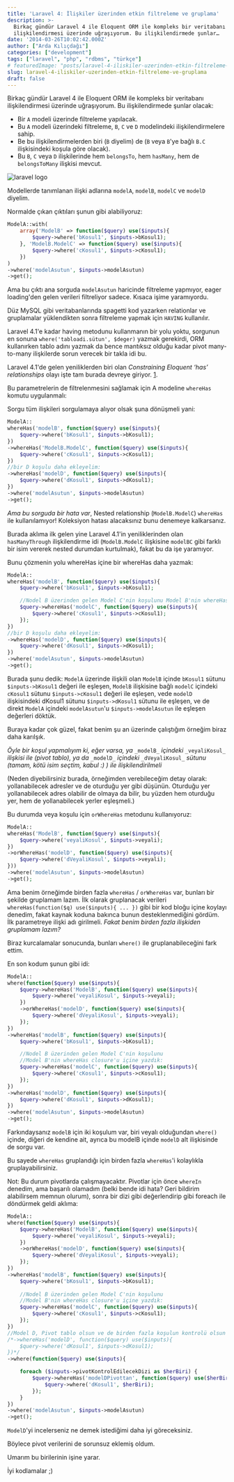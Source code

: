 ```yaml
---
title: 'Laravel 4: İlişkiler üzerinden etkin filtreleme ve gruplama'
description: >-
  Birkaç gündür Laravel 4 ile Eloquent ORM ile kompleks bir veritabanı
  ilişkilendirmesi üzerinde uğraşıyorum. Bu ilişkilendirmede şunlar…
date: '2014-03-26T10:02:42.000Z'
author: ["Arda Kılıçdağı"]
categories: ["development"]
tags: ["laravel", "php", "rdbms", "türkçe"]
# featuredImage: "posts/laravel-4-iliskiler-uzerinden-etkin-filtreleme-ve-gruplama/images/laravel-logo.png"
slug: laravel-4-iliskiler-uzerinden-etkin-filtreleme-ve-gruplama
draft: false
---
```


Birkaç gündür Laravel 4 ile Eloquent ORM ile kompleks bir veritabanı ilişkilendirmesi üzerinde uğraşıyorum. Bu ilişkilendirmede şunlar olacak:

* Bir `A` modeli üzerinde filtreleme yapılacak.
* Bu `A` modeli üzerindeki filtreleme, `B`, `C` ve `D` modelindeki ilişkilendirmelere sahip.
* Be bu ilişkilendirmelerden biri (`B` diyelim) de (`B` veya `B`'ye bağlı `B.C` ilişkisindeki koşula göre olacak).
* Bu `B`, `C` veya `D` ilişkilerinde hem `belongsTo`, hem `hasMany`, hem de `belongsToMany` ilişkisi mevcut.

![laravel logo](./images/laravel-logo.png)

Modellerde tanımlanan ilişki adlarına `modelA`, `modelB`, `modelC` ve `modelD` diyelim.

Normalde çıkan çıktıları şunun gibi alabiliyoruz:

```php
ModelA::with(
	array('ModelB' => function($query) use($inputs){
		$query->where('bKosul1', $inputs->bKosul1);
	}, 'ModelB.ModelC' => function($query) use($inputs){
		$query->where('cKosul1', $inputs->cKosul1);
	})
)
->where('modelAsutun', $inputs->modelAsutun)
->get();
```

Ama bu çıktı ana sorguda `modelAsutun` haricinde filtreleme yapmıyor, eager loading'den gelen verileri filtreliyor sadece. Kısaca işime yaramıyordu.

Düz MySQL gibi veritabanlarında spagetti kod yazarken relationlar ve gruplamalar yüklendikten sonra filtreleme yapmak için `HAVING` kullanılır.

Laravel 4.1'e kadar having metodunu kullanmanın bir yolu yoktu, sorgunun en sonuna `where('tabloadi.sütun', $deger)` yazmak gerekirdi, ORM kullanırken tablo adını yazmak da bence mantıksız olduğu kadar pivot many-to-many ilişkilerde sorun verecek bir takla idi bu.

Laravel 4.1'de gelen yeniliklerden biri olan _Constraining Eloquent ‘has’ relationships_ olayı işte tam burada devreye giriyor. [1](https://laravel.com/docs/4.2/eloquent#querying-relations).

Bu parametrelerin de filtrelenmesini sağlamak için A modeline `whereHas` komutu uygulanmalı:

Sorgu tüm ilişkileri sorgulamaya alıyor olsak şuna dönüşmeli yani:

```php
ModelA::
whereHas('modelB', function($query) use($inputs){
	$query->where('bKosul1', $inputs->bKosul1);
})
->whereHas('ModelB.ModelC', function($query) use($inputs){
	$query->where('cKosul1', $inputs->cKosul1);
})
//bir D koşulu daha ekleyelim:
->whereHas('modelD', function($query) use($inputs){
	$query->where('dKosul1', $inputs->dKosul1);
})
->where('modelAsutun', $inputs->modelAsutun)
->get();
```

_Ama bu sorguda bir hata var_, Nested relationship (`ModelB.ModelC`) `whereHas` ile kullanılamıyor! Koleksiyon hatası alacaksınız bunu denemeye kalkarsanız.

Burada aklıma ilk gelen yine Laravel 4.1'in yeniliklerinden olan `hasManyThrough` ilişkilendirme idi (`ModelB.ModelC` ilişkisine `modelBC` gibi farklı bir isim vererek nested durumdan kurtulmak), fakat bu da işe yaramıyor.

Bunu çözmenin yolu whereHas içine bir whereHas daha yazmak:

```php
ModelA::
whereHas('modelB', function($query) use($inputs){
	$query->where('bKosul1', $inputs->bKosul1);

	//Nodel B üzerinden gelen Model C'nin koşulunu Model B'nin whereHas closure'u içine yazdık:
	$query->whereHas('modelC', function($query) use($inputs){
		$query->where('cKosul1', $inputs->cKosul1);
	});
})
//bir D koşulu daha ekleyelim:
->whereHas('modelD', function($query) use($inputs){
	$query->where('dKosul1', $inputs->dKosul1);
})
->where('modelAsutun', $inputs->modelAsutun)
->get();
```

Burada şunu dedik: `ModelA` üzerinde ilişkili olan `ModelB` içinde `bKosul1` sütunu `$inputs->bKosul1` değeri ile eşleşen, `ModelB` ilişkisine bağlı `modelC` içindeki `cKosul1` sütunu `$inputs->cKosul1` değeri ile eşleşen, vede `modelD` ilişkisindeki dKosul1 sütunu `$inputs->dKosul1` sütunu ile eşleşen, ve de direkt `ModelA` içindeki `modelAsutun`'u `$inputs->modelAsutun` ile eşleşen değerleri döktük.

Buraya kadar çok güzel, fakat benim şu an üzerinde çalıştığım örneğim biraz daha karılşık.

_Öyle bir koşul yapmalıyım ki, eğer varsa, ya_ `_modelB_` _içindeki_ `_veyaliKosul_` _ilişkisi ile (pivot tablo), ya da_ `_modelD_` _içindeki_ `_dVeyaliKosul_` _sütunu (tamam, kötü isim seçtim, kabul :) ) ile ilişkilendirilmeli_

(Neden diyebilirsiniz burada, örneğimden verebileceğim detay olarak: yollanabilecek adresler ve de oturduğu yer gibi düşünün. Oturduğu yer yollanabilecek adres olabilir de olmaya da bilir, bu yüzden hem oturduğu yer, hem de yollanabilecek yerler eşleşmeli.)

Bu durumda veya koşulu için `orWhereHas` metodunu kullanıyoruz:

```php
ModelA::
whereHas('ModelB', function($query) use($inputs){
	$query->where('veyaliKosul', $inputs->veyali);
})
->orWhereHas('modelD', function($query) use($inputs){
	$query->where('dVeyaliKosul', $inputs->veyali);
}))
->where('modelAsutun', $inputs->modelAsutun)
->get();
```

Ama benim örneğimde birden fazla `whereHas` / `orWhereHas` var, bunları bir şekilde gruplamam lazım. İlk olarak gruplanacak verileri `whereHas(function($q) use($inputs){ ... })` gibi bir kod bloğu içine koylayı denedim, fakat kaynak koduna bakınca bunun desteklenmediğini gördüm. İlk parametreye ilişki adı girilmeli. _Fakat benim birden fazla ilişkiden gruplamam lazım?_

Biraz kurcalamalar sonucunda, bunları `where()` ile gruplanabileceğini fark ettim.

En son kodum şunun gibi idi:

```php
ModelA::
where(function($query) use($inputs){
	$query->whereHas('ModelB', function($query) use($inputs){
		$query->where('veyaliKosul', $inputs->veyali);
	})
	->orWhereHas('modelD', function($query) use($inputs){
		$query->where('dVeyaliKosul', $inputs->veyali);
	});
})
->whereHas('modelB', function($query) use($inputs){
	$query->where('bKosul1', $inputs->bKosul1);

	//Nodel B üzerinden gelen Model C'nin koşulunu 
	//Model B'nin whereHas closure'u içine yazdık:
	$query->whereHas('modelC', function($query) use($inputs){
		$query->where('cKosul1', $inputs->cKosul1);
	});
})
->whereHas('modelD', function($query) use($inputs){
	$query->where('dKosul1', $inputs->dKosul1);
})
->where('modelAsutun', $inputs->modelAsutun)
->get();
```

Farkındaysanız `modelB` için iki koşulum var, biri veyalı olduğundan `where()` içinde, diğeri de kendine ait, ayrıca bu modelB içinde `modelD` alt ilişkisinde de sorgu var.

Bu sayede `whereHas` gruplandığı için birden fazla `whereHas`'i kolaylıkla gruplayabilirsiniz.

Not: Bu durum pivotlarda çalışmayacaktır. Pivotlar için önce `whereIn` denedim, ama başarılı olamadım (belki bende idi hata? Geri bildirim alabilirsem memnun olurum), sonra bir dizi gibi değerlendirip gibi foreach ile döndürmek geldi aklıma:

```php
ModelA::
where(function($query) use($inputs){
	$query->whereHas('ModelB', function($query) use($inputs){
		$query->where('veyaliKosul', $inputs->veyali);
	})
	->orWhereHas('modelD', function($query) use($inputs){
		$query->where('dVeyaliKosul', $inputs->veyali);
	});
})
->whereHas('modelB', function($query) use($inputs){
	$query->where('bKosul1', $inputs->bKosul1);
 
	//Nodel B üzerinden gelen Model C'nin koşulunu 
	//Model B'nin whereHas closure'u içine yazdık:
	$query->whereHas('modelC', function($query) use($inputs){
		$query->where('cKosul1', $inputs->cKosul1);
	});
})
//Model D, Pivot tablo olsun ve de birden fazla koşulun kontrolü olsun
/*->whereHas('modelD', function($query) use($inputs){
	$query->where('dKosul1', $inputs->dKosul1);
})*/
->where(function($query) use($inputs){

	foreach ($inputs->pivotKontrolEdilecekDizi as $herBiri) {
		$query->whereHas('modelDPivottan', function($query) use($herBiri){
			$query->where('dKosul1', $herBiri);
		});
	}
})
->where('modelAsutun', $inputs->modelAsutun)
->get();
```

`ModelD`'yi incelerseniz ne demek istediğimi daha iyi göreceksiniz.

Böylece pivot verilerini de sorunsuz eklemiş oldum.

Umarım bu birilerinin işine yarar.

İyi kodlamalar ;)